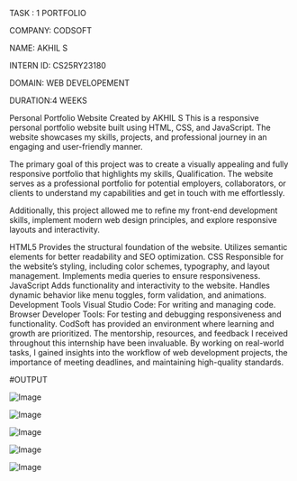 TASK : 1 PORTFOLIO

COMPANY: CODSOFT

NAME: AKHIL S

INTERN ID: CS25RY23180

DOMAIN: WEB DEVELOPEMENT

DURATION:4 WEEKS

Personal Portfolio Website Created by AKHIL S This is a responsive personal portfolio website built using HTML, CSS, and JavaScript. The website showcases my skills, projects, and professional journey in an engaging and user-friendly manner.

The primary goal of this project was to create a visually appealing and fully responsive portfolio that highlights my skills, Qualification. The website serves as a professional portfolio for potential employers, collaborators, or clients to understand my capabilities and get in touch with me effortlessly.

Additionally, this project allowed me to refine my front-end development skills, implement modern web design principles, and explore responsive layouts and interactivity.

HTML5 Provides the structural foundation of the website. Utilizes semantic elements for better readability and SEO optimization.
CSS Responsible for the website’s styling, including color schemes, typography, and layout management. Implements media queries to ensure responsiveness.
JavaScript Adds functionality and interactivity to the website. Handles dynamic behavior like menu toggles, form validation, and animations.
Development Tools Visual Studio Code: For writing and managing code. Browser Developer Tools: For testing and debugging responsiveness and functionality.
CodSoft has provided an environment where learning and growth are prioritized. The mentorship, resources, and feedback I received throughout this internship have been invaluable. By working on real-world tasks, I gained insights into the workflow of web development projects, the importance of meeting deadlines, and maintaining high-quality standards.

#OUTPUT

![Image](https://github.com/user-attachments/assets/980d59e9-8a90-4229-ab1e-d0fb422b2071)

![Image](https://github.com/user-attachments/assets/9caace2f-d0c8-4f36-9f73-ef2e61d999c6)

![Image](https://github.com/user-attachments/assets/cd326fbd-558c-4215-ae5c-3e069a5808ef)

![Image](https://github.com/user-attachments/assets/588d1f25-dc93-42bd-926f-1915e151860c)

![Image](https://github.com/user-attachments/assets/d00603e8-9cae-4457-b5d7-95c3deb669f7)
